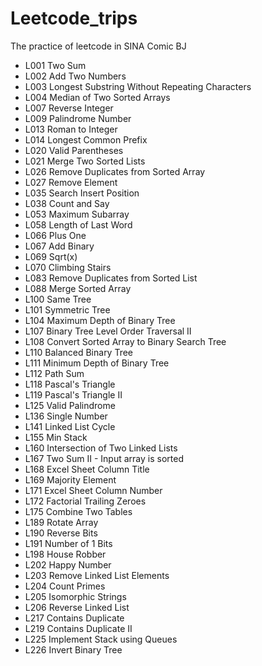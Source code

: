 # Leetcode_trips
The practice of leetcode in SINA Comic BJ

- L001 Two Sum
- L002 Add Two Numbers
- L003 Longest Substring Without Repeating Characters
- L004 Median of Two Sorted Arrays
- L007 Reverse Integer
- L009 Palindrome Number
- L013 Roman to Integer
- L014 Longest Common Prefix
- L020 Valid Parentheses
- L021 Merge Two Sorted Lists
- L026 Remove Duplicates from Sorted Array
- L027 Remove Element
- L035 Search Insert Position
- L038 Count and Say
- L053 Maximum Subarray
- L058 Length of Last Word
- L066 Plus One
- L067 Add Binary
- L069 Sqrt(x)
- L070 Climbing Stairs
- L083 Remove Duplicates from Sorted List
- L088 Merge Sorted Array
- L100 Same Tree
- L101 Symmetric Tree
- L104 Maximum Depth of Binary Tree
- L107 Binary Tree Level Order Traversal II
- L108 Convert Sorted Array to Binary Search Tree
- L110 Balanced Binary Tree
- L111 Minimum Depth of Binary Tree
- L112 Path Sum
- L118 Pascal's Triangle
- L119 Pascal's Triangle II
- L125 Valid Palindrome
- L136 Single Number
- L141 Linked List Cycle
- L155 Min Stack
- L160 Intersection of Two Linked Lists
- L167 Two Sum II - Input array is sorted
- L168 Excel Sheet Column Title
- L169 Majority Element
- L171 Excel Sheet Column Number
- L172 Factorial Trailing Zeroes
- L175 Combine Two Tables
- L189 Rotate Array
- L190 Reverse Bits
- L191 Number of 1 Bits
- L198 House Robber
- L202 Happy Number
- L203 Remove Linked List Elements
- L204 Count Primes
- L205 Isomorphic Strings
- L206 Reverse Linked List
- L217 Contains Duplicate
- L219 Contains Duplicate II
- L225 Implement Stack using Queues
- L226 Invert Binary Tree

